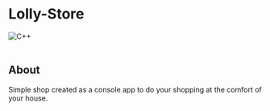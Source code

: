 # Lolly-Store
![C++](https://img.shields.io/badge/language-C%2B%2B-pink)
<br><br>

## About
Simple shop created as a console app to do your shopping at the comfort of your house. 
